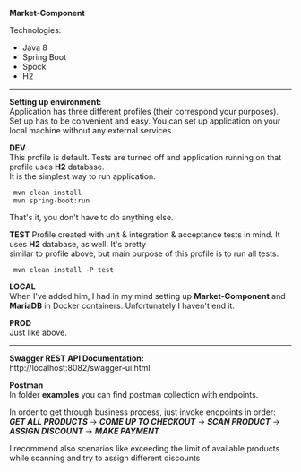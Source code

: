 
**Market-Component**    

Technologies:
- Java 8
- Spring Boot
- Spock
- H2

----------------------
 ****Setting up environment:****    
 Application has three different profiles (their correspond your purposes). Set up has to be convenient and easy. You can set up application on your local machine without any external services.
    
 **DEV**     
 This profile is default. Tests are turned off and application running on that profile uses **H2** database.    
 It is the simplest way to run application.    
        
	 mvn clean install   
	 mvn spring-boot:run   
  
 That's it, you don't have to do anything else.    
    
**TEST** Profile created with unit & integration & acceptance tests in mind. It uses **H2** database, as well. It's pretty     
similar to profile above, but main purpose of this profile is to run all tests.  
           
	 mvn clean install -P test  
 
**LOCAL**  
When I've added him, I had in my mind setting up **Market-Component** and **MariaDB** in Docker containers. Unfortunately I haven't end it.
  
**PROD**  
Just like above.   
  
---------------------  
**Swagger REST API Documentation:**  
http://localhost:8082/swagger-ui.html  
  
**Postman**  
In folder **examples** you can find postman collection with endpoints.  
  
In order to get through business process, just invoke endpoints in order:
***GET ALL PRODUCTS*** -> ***COME UP TO CHECKOUT*** -> ***SCAN PRODUCT*** -> ***ASSIGN DISCOUNT*** -> ***MAKE PAYMENT***

I recommend also scenarios like exceeding the limit of available products while scanning and try to assign different discounts

